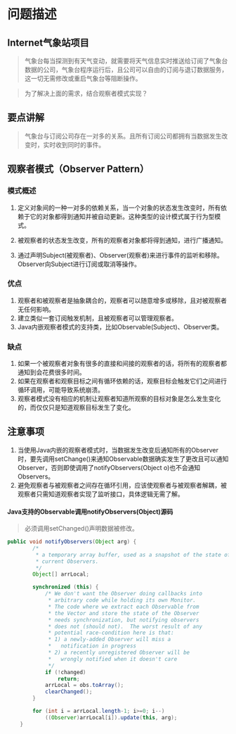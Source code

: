 # 问题描述

## Internet气象站项目

> 气象台每当探测到有天气变动，就需要将天气信息实时推送给订阅了气象台数据的公司，气象台程序运行后，且公司可以自由的订阅与退订数据服务，这一切无需修改或重启气象台等阻断操作。

> 为了解决上面的需求，结合观察者模式实现？

## 要点讲解

> 气象台与订阅公司存在一对多的关系。且所有订阅公司都拥有当数据发生改变时，实时收到同时的事件。

## 观察者模式（Observer Pattern）

### 模式概述

1. 定义对象间的一种一对多的依赖关系，当一个对象的状态发生改变时，所有依赖于它的对象都得到通知并被自动更新。这种类型的设计模式属于行为型模式。

2. 被观察者的状态发生改变，所有的观察者对象都将得到通知，进行广播通知。

3. 通过声明Subject(被观察者)、Observer(观察者)来进行事件的监听和移除。Observer向Subject进行订阅或取消等操作。

### 优点
1. 观察者和被观察者是抽象耦合的，观察者可以随意增多或移除，且对被观察者无任何影响。
2. 建立类似一套订阅触发机制，且被观察者可以管理观察者。
3. Java内嵌观察者模式的支持类，比如Observable(Subject)、Observer类。

### 缺点
1. 如果一个被观察者对象有很多的直接和间接的观察者的话，将所有的观察者都通知到会花费很多时间。
2. 如果在观察者和观察目标之间有循环依赖的话，观察目标会触发它们之间进行循环调用，可能导致系统崩溃。 
3. 观察者模式没有相应的机制让观察者知道所观察的目标对象是怎么发生变化的，而仅仅只是知道观察目标发生了变化。

## 注意事项
1. 当使用Java内嵌的观察者模式时，当数据发生改变后通知所有的Observer时，要先调用setChange()来通知Observable数据确实发生了更改且可以通知Observer，否则即使调用了notifyObservers(Object o)也不会通知Observers。
2. 避免观察者与被观察者之间存在循环引用，应该使观察者与被观察者解耦，被观察者只需知道观察者实现了监听接口，具体逻辑无需了解。

#### Java支持的Observable调用notifyObservers(Object)源码
> 必须调用setChanged()声明数据被修改。

```java
public void notifyObservers(Object arg) {
        /*
         * a temporary array buffer, used as a snapshot of the state of
         * current Observers.
         */
        Object[] arrLocal;

        synchronized (this) {
            /* We don't want the Observer doing callbacks into
             * arbitrary code while holding its own Monitor.
             * The code where we extract each Observable from
             * the Vector and store the state of the Observer
             * needs synchronization, but notifying observers
             * does not (should not).  The worst result of any
             * potential race-condition here is that:
             * 1) a newly-added Observer will miss a
             *   notification in progress
             * 2) a recently unregistered Observer will be
             *   wrongly notified when it doesn't care
             */
            if (!changed)
                return;
            arrLocal = obs.toArray();
            clearChanged();
        }

        for (int i = arrLocal.length-1; i>=0; i--)
            ((Observer)arrLocal[i]).update(this, arg);
    }
```